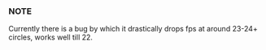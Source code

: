 ### NOTE
Currently there is a bug by which it drastically drops fps at around 23-24+ circles, works well till 22.
